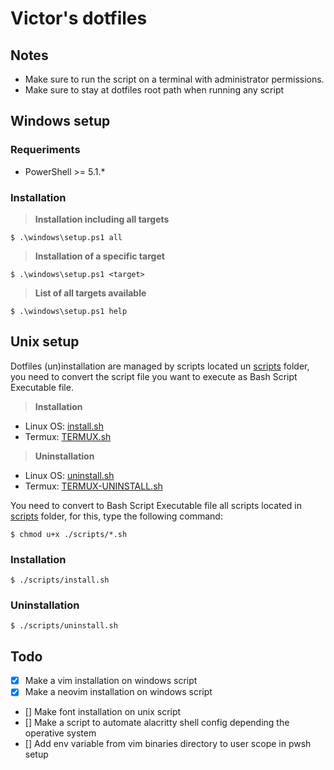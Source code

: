 # Victor's dotfiles

## Notes
- Make sure to run the script on a terminal with administrator permissions.
- Make sure to stay at dotfiles root path when running any script

## Windows setup

### Requeriments
* PowerShell >= 5.1.*

### Installation

> **Installation including all targets**

```shell
$ .\windows\setup.ps1 all
```

> **Installation of a specific target**

```shell
$ .\windows\setup.ps1 <target>
```

> **List of all targets available**

```shell
$ .\windows\setup.ps1 help
```

## Unix setup
Dotfiles (un)installation are managed by scripts located un [scripts](/scripts/) folder, you need to convert the script file you want to execute as Bash Script Executable file.

> **Installation**
* Linux OS: [install.sh](/scripts/install.sh)
* Termux: [TERMUX.sh](/scripts/TERMUX.sh)

> **Uninstallation**
* Linux OS: [uninstall.sh](/scripts/uninstall.sh)
* Termux: [TERMUX-UNINSTALL.sh](/scripts/TERMUX-UNINSTALL.sh)

You need to convert to Bash Script Executable file all scripts located in [scripts](/scripts/) folder, for this, type the following command:

```
$ chmod u+x ./scripts/*.sh
```

### Installation

```
$ ./scripts/install.sh
```

### Uninstallation

```
$ ./scripts/uninstall.sh
```

## Todo
- [x] Make a vim installation on windows script
- [x] Make a neovim installation on windows script
- [] Make font installation on unix script
- [] Make a script to automate alacritty shell config depending the operative system
- [] Add env variable from vim binaries directory to user scope in pwsh setup
